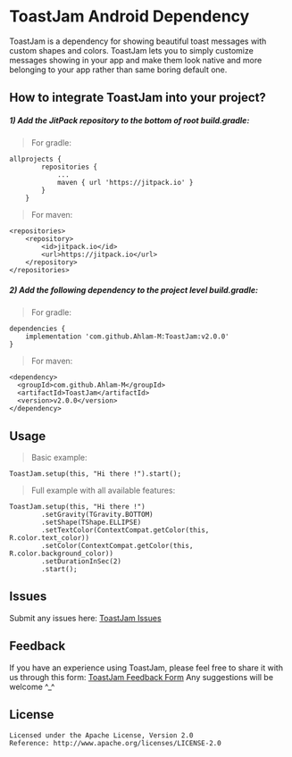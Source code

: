 
# ToastJam Android Dependency

ToastJam is a dependency for showing beautiful toast messages with custom shapes and colors.
ToastJam lets you to simply customize messages showing in your app and make them look native and more belonging to your app rather than same boring default one.


## How to integrate ToastJam into your project?

##### 1) Add the JitPack repository to the bottom of root build.gradle:
> For gradle:

```
allprojects {
		repositories {
			...
			maven { url 'https://jitpack.io' }
		}
	}
```

> For maven:
         
```
<repositories>
	<repository>
	    <id>jitpack.io</id>
	    <url>https://jitpack.io</url>
	</repository>
</repositories>
```

##### 2) Add the following dependency to the project level build.gradle:
> For gradle:

```
dependencies {
	implementation 'com.github.Ahlam-M:ToastJam:v2.0.0'
}
```

> For maven:
   
```
<dependency>
  <groupId>com.github.Ahlam-M</groupId>
  <artifactId>ToastJam</artifactId>
  <version>v2.0.0</version>
</dependency>
```

## Usage
>  Basic example:

```
ToastJam.setup(this, "Hi there !").start();
```

> Full example with all available features:

```
ToastJam.setup(this, "Hi there !")
        .setGravity(TGravity.BOTTOM)
        .setShape(TShape.ELLIPSE)
        .setTextColor(ContextCompat.getColor(this, R.color.text_color))
        .setColor(ContextCompat.getColor(this, R.color.background_color))
        .setDurationInSec(2)
        .start();
```


## Issues
Submit any issues here: [ToastJam Issues](https://github.com/Ahlam-M/ToastJam/issues)


## Feedback
If you have an experience using ToastJam, please feel free to share it with us through this form: [ToastJam Feedback Form](https://docs.google.com/forms/d/e/1FAIpQLSe-7PS6md5rEibiWRekf4BFCVmLrR2-67oBvNavRmUnvic1Qg/viewform)
Any suggestions will be welcome ^_^


## License
```
Licensed under the Apache License, Version 2.0
Reference: http://www.apache.org/licenses/LICENSE-2.0
```

